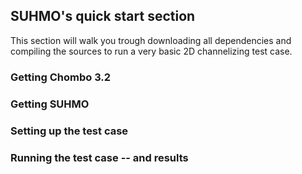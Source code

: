 ## SUHMO's quick start section

This section will walk you trough downloading all dependencies and compiling the sources to run a very basic 2D channelizing test case. 


### Getting Chombo 3.2

### Getting SUHMO

### Setting up the test case

### Running the test case -- and results
